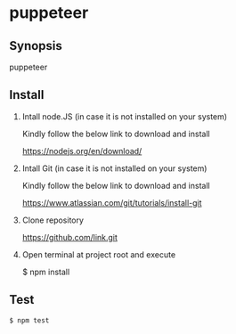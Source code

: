 # puppeteer

## Synopsis

puppeteer

## Install

1. Intall node.JS (in case it is not installed on your system)

    Kindly follow the below link to download and install

    https://nodejs.org/en/download/

2. Intall Git (in case it is not installed on your system)

   Kindly follow the below link to download and install

   https://www.atlassian.com/git/tutorials/install-git

3. Clone repository

   https://github.com/link.git

4. Open terminal at project root and execute

    $ npm install


## Test

    $ npm test
